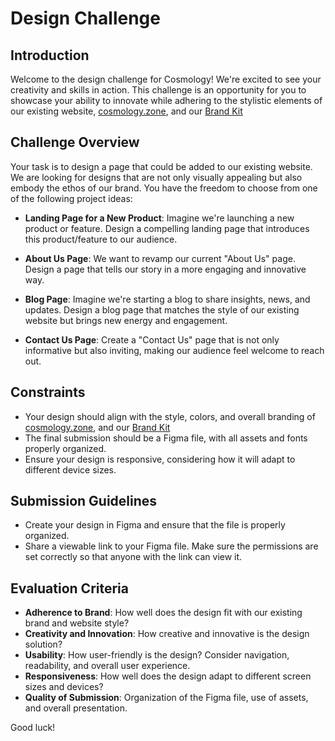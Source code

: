 # Design Challenge

## Introduction

Welcome to the design challenge for Cosmology! We're excited to see your creativity and skills in action. This challenge is an opportunity for you to showcase your ability to innovate while adhering to the stylistic elements of our existing website, [cosmology.zone](https://cosmology.zone), and our [Brand Kit](https://cosmology.zone/company/brand-kit)

## Challenge Overview

Your task is to design a page that could be added to our existing website. We are looking for designs that are not only visually appealing but also embody the ethos of our brand. You have the freedom to choose from one of the following project ideas:

- **Landing Page for a New Product**: Imagine we're launching a new product or feature. Design a compelling landing page that introduces this product/feature to our audience.

- **About Us Page**: We want to revamp our current "About Us" page. Design a page that tells our story in a more engaging and innovative way.

- **Blog Page**: Imagine we're starting a blog to share insights, news, and updates. Design a blog page that matches the style of our existing website but brings new energy and engagement.

- **Contact Us Page**: Create a "Contact Us" page that is not only informative but also inviting, making our audience feel welcome to reach out.

## Constraints

- Your design should align with the style, colors, and overall branding of [cosmology.zone](https://cosmology.zone), and our [Brand Kit](https://cosmology.zone/company/brand-kit)
- The final submission should be a Figma file, with all assets and fonts properly organized.
- Ensure your design is responsive, considering how it will adapt to different device sizes.

## Submission Guidelines

- Create your design in Figma and ensure that the file is properly organized.
- Share a viewable link to your Figma file. Make sure the permissions are set correctly so that anyone with the link can view it.

## Evaluation Criteria

- **Adherence to Brand**: How well does the design fit with our existing brand and website style?
- **Creativity and Innovation**: How creative and innovative is the design solution?
- **Usability**: How user-friendly is the design? Consider navigation, readability, and overall user experience.
- **Responsiveness**: How well does the design adapt to different screen sizes and devices?
- **Quality of Submission**: Organization of the Figma file, use of assets, and overall presentation.


Good luck!
